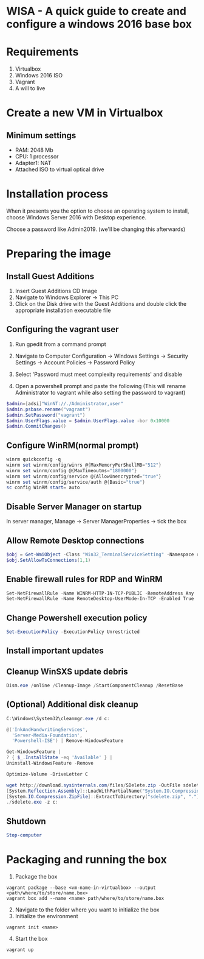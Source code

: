 # WISA - A quick guide to create and configure a windows 2016 base box

# Requirements
1. Virtualbox
2. Windows 2016 ISO
3. Vagrant
4. A will to live


# Create a new VM in Virtualbox
## Minimum settings  
* RAM: 2048 Mb  
* CPU: 1 processor  
* Adapter1: NAT  
* Attached ISO to virtual optical drive  

# Installation process
When it presents you the option to choose an operating system to install, choose Windows Server 2016 with Desktop experience.  

Choose a password like Admin2019. (we'll be changing this afterwards)  

# Preparing the image
## Install Guest Additions
1. Insert Guest Additions CD Image
2. Navigate to Windows Explorer -> This PC
3. Click on the Disk drive with the Guest Additions and double click the appropriate installation executable file

## Configuring the vagrant user
1. Run gpedit from a command prompt
2. Navigate to Computer Configuration -> Windows Settings -> Security Settings -> Account Policies -> Password Policy
3. Select 'Password must meet complexity requirements' and disable

4. Open a powershell prompt and paste the following (This will rename Administrator to vagrant while also setting the password to vagrant)

```Powershell
$admin=[adsi]"WinNT://./Administrator,user"
$admin.psbase.rename("vagrant")
$admin.SetPassword("vagrant")
$admin.UserFlags.value = $admin.UserFlags.value -bor 0x10000
$admin.CommitChanges()
```

## Configure WinRM(normal prompt)
```Powershell
winrm quickconfig -q
winrm set winrm/config/winrs @{MaxMemoryPerShellMB="512"}
winrm set winrm/config @{MaxTimeoutms="1800000"}
winrm set winrm/config/service @{AllowUnencrypted="true"}
winrm set winrm/config/service/auth @{Basic="true"}
sc config WinRM start= auto
```

## Disable Server Manager on startup
In server manager, Manage -> Server ManagerProperties -> tick the box

## Allow Remote Desktop connections
```Powershell
$obj = Get-WmiObject -Class "Win32_TerminalServiceSetting" -Namespace root\cimv2\terminalservices
$obj.SetAllowTsConnections(1,1)
```

## Enable firewall rules for RDP and WinRM
```Powershell
Set-NetFirewallRule -Name WINRM-HTTP-IN-TCP-PUBLIC -RemoteAddress Any
Set-NetFirewallRule -Name RemoteDesktop-UserMode-In-TCP -Enabled True
```

## Change Powershell execution policy
```Powershell
Set-ExecutionPolicy -ExecutionPolicy Unrestricted
```

## Install important updates


## Cleanup WinSXS update debris
```Powershell
Dism.exe /online /Cleanup-Image /StartComponentCleanup /ResetBase
```

## (Optional) Additional disk cleanup
```Powershell
C:\Windows\System32\cleanmgr.exe /d c:

@('InkAndHandwritingServices',
  'Server-Media-Foundation',
  'Powershell-ISE') | Remove-WindowsFeature

Get-WindowsFeature | 
? { $_.InstallState -eq 'Available' } | 
Uninstall-WindowsFeature -Remove

Optimize-Volume -DriveLetter C

wget http://download.sysinternals.com/files/SDelete.zip -OutFile sdelete.zip
[System.Reflection.Assembly]::LoadWithPartialName("System.IO.Compression.FileSystem")
[System.IO.Compression.ZipFile]::ExtractToDirectory("sdelete.zip", ".") 
./sdelete.exe -z c:
```

## Shutdown
```Powershell
Stop-computer
```

# Packaging and running the box
1. Package the box
```
vagrant package --base <vm-name-in-virtualbox> --output <path/where/to/store/name.box>
vagrant box add --name <name> path/where/to/store/name.box
```

2. Navigate to the folder where you want  to initialize the box
3. Initialize the environment
```
vagrant init <name>
```
4. Start the box
```
vagrant up
```


